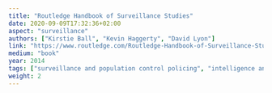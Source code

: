 ```yaml
---
title: "Routledge Handbook of Surveillance Studies"
date: 2020-09-09T17:32:36+02:00
aspect: "surveillance"
authors: ["Kirstie Ball", "Kevin Haggerty", "David Lyon"]
link: "https://www.routledge.com/Routledge-Handbook-of-Surveillance-Studies-1st-Edition/Ball-Haggerty-Lyon/p/book/9781138026025"
medium: "book"
year: 2014
tags: ["surveillance and population control policing", "intelligence and war", "production and consumption", "new media", "security", "identification", "regulation and resistance"]
weight: 2
---
```

